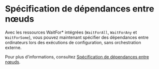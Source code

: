 # Spécification de dépendances entre nœuds

Avec les ressources WaitFor\* intégrées (`WaitForAll`, `WaitForAny` et `WaitForSome`), vous pouvez maintenant spécifier des dépendances entre ordinateurs lors des exécutions de configuration, sans orchestration externe. 

Pour plus d’informations, consultez [Spécification de dépendances entre nœuds](../dsc/crossNodeDependencies.md).

<!--HONumber=Jun16_HO4-->


